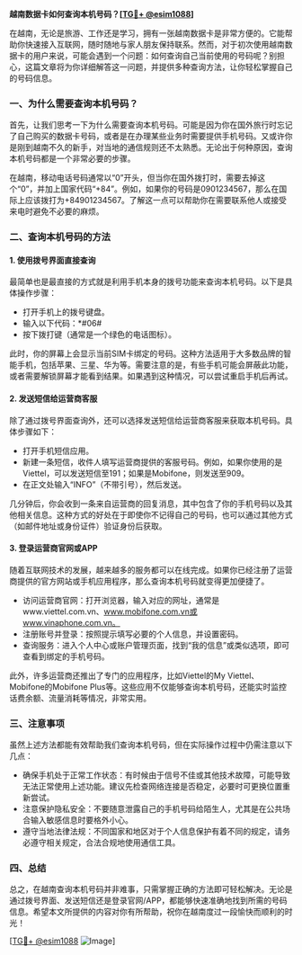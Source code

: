**越南数据卡如何查询本机号码？[[TG💪+ @esim1088](https://t.me/s/esim1088)]**

在越南，无论是旅游、工作还是学习，拥有一张越南数据卡是非常方便的。它能帮助你快速接入互联网，随时随地与家人朋友保持联系。然而，对于初次使用越南数据卡的用户来说，可能会遇到一个问题：如何查询自己当前使用的号码呢？别担心，这篇文章将为你详细解答这一问题，并提供多种查询方法，让你轻松掌握自己的号码信息。

### 一、为什么需要查询本机号码？

首先，让我们思考一下为什么需要查询本机号码。可能是因为你在国外旅行时忘记了自己购买的数据卡号码，或者是在办理某些业务时需要提供手机号码。又或许你是刚到越南不久的新手，对当地的通信规则还不太熟悉。无论出于何种原因，查询本机号码都是一个非常必要的步骤。

在越南，移动电话号码通常以“0”开头，但当你在国外拨打时，需要去掉这个“0”，并加上国家代码“+84”。例如，如果你的号码是0901234567，那么在国际上应该拨打为+84901234567。了解这一点可以帮助你在需要联系他人或接受来电时避免不必要的麻烦。

### 二、查询本机号码的方法

#### 1. 使用拨号界面直接查询

最简单也是最直接的方式就是利用手机本身的拨号功能来查询本机号码。以下是具体操作步骤：

- 打开手机上的拨号键盘。
- 输入以下代码：*#06#
- 按下拨打键（通常是一个绿色的电话图标）。

此时，你的屏幕上会显示当前SIM卡绑定的号码。这种方法适用于大多数品牌的智能手机，包括苹果、三星、华为等。需要注意的是，有些手机可能会屏蔽此功能，或者需要解锁屏幕才能看到结果。如果遇到这种情况，可以尝试重启手机后再试。

#### 2. 发送短信给运营商客服

除了通过拨号界面查询外，还可以选择发送短信给运营商客服来获取本机号码。具体步骤如下：

- 打开手机短信应用。
- 新建一条短信，收件人填写运营商提供的客服号码。例如，如果你使用的是Viettel，可以发送短信至191；如果是Mobifone，则发送至909。
- 在正文处输入“INFO”（不带引号），然后发送。

几分钟后，你会收到一条来自运营商的回复消息，其中包含了你的手机号码以及其他相关信息。这种方式的好处在于即使你不记得自己的号码，也可以通过其他方式（如邮件地址或身份证件）验证身份后获取。

#### 3. 登录运营商官网或APP

随着互联网技术的发展，越来越多的服务都可以在线完成。如果你已经注册了运营商提供的官方网站或手机应用程序，那么查询本机号码就变得更加便捷了。

- 访问运营商官网：打开浏览器，输入对应的网址，通常是www.viettel.com.vn、www.mobifone.com.vn或www.vinaphone.com.vn。
- 注册账号并登录：按照提示填写必要的个人信息，并设置密码。
- 查询服务：进入个人中心或账户管理页面，找到“我的信息”或类似选项，即可查看到绑定的手机号码。

此外，许多运营商还推出了专门的应用程序，比如Viettel的My Viettel、Mobifone的Mobifone Plus等。这些应用不仅能够查询本机号码，还能实时监控话费余额、流量消耗等情况，非常实用。

### 三、注意事项

虽然上述方法都能有效帮助我们查询本机号码，但在实际操作过程中仍需注意以下几点：

- 确保手机处于正常工作状态：有时候由于信号不佳或其他技术故障，可能导致无法正常使用上述功能。建议先检查网络连接是否稳定，必要时可更换位置重新尝试。
- 注意保护隐私安全：不要随意泄露自己的手机号码给陌生人，尤其是在公共场合输入敏感信息时要格外小心。
- 遵守当地法律法规：不同国家和地区对于个人信息保护有着不同的规定，请务必遵守相关规定，合法合规地使用通信工具。

### 四、总结

总之，在越南查询本机号码并非难事，只需掌握正确的方法即可轻松解决。无论是通过拨号界面、发送短信还是登录官网/APP，都能够快速准确地找到所需的号码信息。希望本文所提供的内容对你有所帮助，祝你在越南度过一段愉快而顺利的时光！

[[TG💪+ @esim1088](https://t.me/s/esim1088) ![Image](https://i.postimg.cc/4NQfJmqS/Snipaste-2025-05-13-00-14-12.png)]